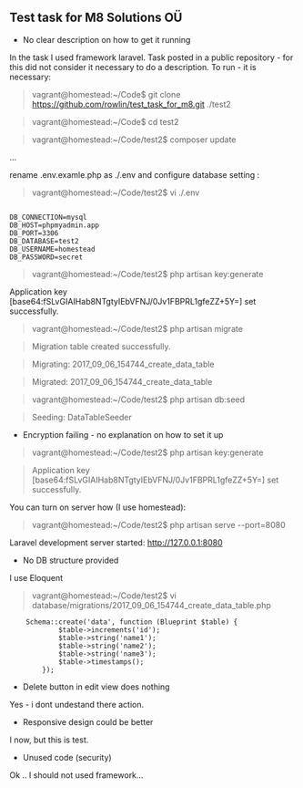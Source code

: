 ## Test task for M8 Solutions OÜ

- No clear description on how to get it running

In the task I used framework laravel.
Task posted in a public repository - for this did not consider it necessary to do a description.
To run - it is necessary:

>vagrant@homestead:~/Code$ git clone https://github.com/rowlin/test_task_for_m8.git ./test2 

>vagrant@homestead:~/Code$ cd test2

>vagrant@homestead:~/Code/test2$ composer update  

...

rename .env.examle.php as ./.env  and configure database setting :

>vagrant@homestead:~/Code/test2$ vi ./.env

```

DB_CONNECTION=mysql
DB_HOST=phpmyadmin.app
DB_PORT=3306
DB_DATABASE=test2
DB_USERNAME=homestead
DB_PASSWORD=secret

```

>vagrant@homestead:~/Code/test2$ php artisan   key:generate     

Application key [base64:fSLvGIAIHab8NTgtyIEbVFNJ/0Jv1FBPRL1gfeZZ+5Y=] set successfully.


>vagrant@homestead:~/Code/test2$ php artisan migrate 

>Migration table created successfully.

>Migrating: 2017_09_06_154744_create_data_table

>Migrated:  2017_09_06_154744_create_data_table

>vagrant@homestead:~/Code/test2$ php artisan db:seed

>Seeding: DataTableSeeder

- Encryption failing - no explanation on how to set it up

>vagrant@homestead:~/Code/test2$ php artisan   key:generate  

>Application key [base64:fSLvGIAIHab8NTgtyIEbVFNJ/0Jv1FBPRL1gfeZZ+5Y=] set successfully.


You can turn on server how (I use homestead):

>vagrant@homestead:~/Code/test2$ php artisan serve --port=8080

Laravel development server started: <http://127.0.0.1:8080>


- No DB structure provided

I use Eloquent 

>vagrant@homestead:~/Code/test2$ vi database/migrations/2017_09_06_154744_create_data_table.php

```
    Schema::create('data', function (Blueprint $table) {
            $table->increments('id');
            $table->string('name1');
            $table->string('name2');
            $table->string('name3');
            $table->timestamps();
        });
```

- Delete button in edit view does nothing

Yes - i dont undestand there action.

- Responsive design could be better

I now, but this is test.

- Unused code (security) 

Ok .. I should not used framework...
